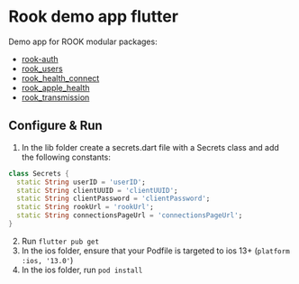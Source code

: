 # Rook demo app flutter

Demo app for ROOK modular packages:

* [rook-auth](https://pub.dev/packages/rook_users)
* [rook_users](https://pub.dev/packages/rook_users)
* [rook_health_connect](https://pub.dev/packages/rook_health_connect)
* [rook_apple_health](https://pub.dev/packages/rook_apple_health)
* [rook_transmission](https://pub.dev/packages/rook_transmission)

## Configure & Run

1. In the lib folder create a secrets.dart file with a Secrets class and add the following
   constants:

```dart
class Secrets {
  static String userID = 'userID';
  static String clientUUID = 'clientUUID';
  static String clientPassword = 'clientPassword';
  static String rookUrl = 'rookUrl';
  static String connectionsPageUrl = 'connectionsPageUrl';
}
```

2. Run `flutter pub get`
3. In the ios folder, ensure that your Podfile is targeted to ios 13+ (`platform :ios, '13.0'`)
4. In the ios folder, run `pod install`
